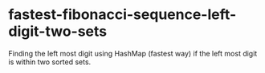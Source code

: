 # fastest-fibonacci-sequence-left-digit-two-sets
Finding the left most digit using HashMap (fastest way) if the left most digit is within two sorted sets.
